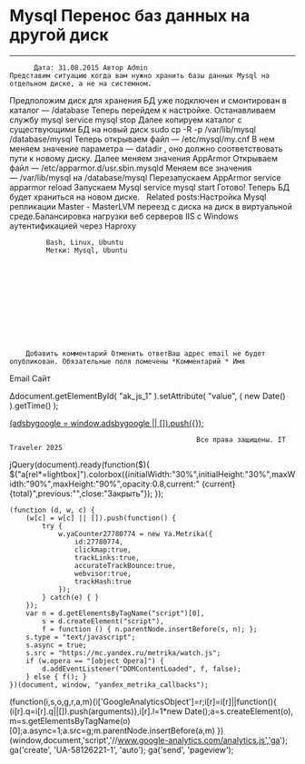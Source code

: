 #                 	Mysql Перенос баз данных на другой диск                	  
***            ***

			
            
		
    
	
    	  Дата: 31.08.2015 Автор Admin  
	Представим ситуацию когда вам нужно хранить базы данных Mysql на отдельном диске, а не на системном. 
Предположим диск для хранения БД уже подключен и смонтирован в каталог &#8212; /database
Теперь перейдем к настройке.
Останавливаем службу mysql
service mysql stop
Далее копируем каталог с существующими БД на новый диск
sudo cp -R -p /var/lib/mysql /database/mysql
Теперь открываем файл &#8212; /etc/mysql/my.cnf
В нем меняем значение параметра &#8212; datadir , оно должно соответствовать пути к новому диску.
Далее меняем значения AppArmor
Открываем файл &#8212; /etc/apparmor.d/usr.sbin.mysqld
Меняем все значения &#8212; /var/lib/mysql на /database/mysql
Перезапускаем AppArmor
service apparmor reload
Запускаем Mysql
service mysql start
Готово! Теперь БД будет храниться на новом диске.
&nbsp;
Related posts:Настройка Mysql репликации Master - MasterLVM переезд с диска на диск в виртуальной среде.Балансировка нагрузки веб серверов IIS с Windows аутентификацией через Haproxy
        
             Bash, Linux, Ubuntu 
             Метки: Mysql, Ubuntu  
        
            
        
    
                        
                    
                    
                
        
                
	
		
		Добавить комментарий Отменить ответВаш адрес email не будет опубликован. Обязательные поля помечены *Комментарий * Имя 
Email 
Сайт 
 
&#916;document.getElementById( "ak_js_1" ).setAttribute( "value", ( new Date() ).getTime() );	
	
<ins class="adsbygoogle"
     style="display:block"
     data-ad-client="ca-pub-1890562251101921"
     data-ad-slot="9117958896"
     data-ad-format="auto">
(adsbygoogle = window.adsbygoogle || []).push({});
			
        
        
		
        
           
    
    
  
	
    
		
        
             
			
                
                    
                                                  Все права защищены. IT Traveler 2025 
                         
                        
																														                    
                    
				
                
                
    
			
		                            
	
	
                
                
			
                
		
        
	
    
jQuery(document).ready(function($){
  $("a[rel*=lightbox]").colorbox({initialWidth:"30%",initialHeight:"30%",maxWidth:"90%",maxHeight:"90%",opacity:0.8,current:" {current}  {total}",previous:"",close:"Закрыть"});
});
  
    (function (d, w, c) {
        (w[c] = w[c] || []).push(function() {
            try {
                w.yaCounter27780774 = new Ya.Metrika({
                    id:27780774,
                    clickmap:true,
                    trackLinks:true,
                    accurateTrackBounce:true,
                    webvisor:true,
                    trackHash:true
                });
            } catch(e) { }
        });
        var n = d.getElementsByTagName("script")[0],
            s = d.createElement("script"),
            f = function () { n.parentNode.insertBefore(s, n); };
        s.type = "text/javascript";
        s.async = true;
        s.src = "https://mc.yandex.ru/metrika/watch.js";
        if (w.opera == "[object Opera]") {
            d.addEventListener("DOMContentLoaded", f, false);
        } else { f(); }
    })(document, window, "yandex_metrika_callbacks");
  (function(i,s,o,g,r,a,m){i['GoogleAnalyticsObject']=r;i[r]=i[r]||function(){
  (i[r].q=i[r].q||[]).push(arguments)},i[r].l=1*new Date();a=s.createElement(o),
  m=s.getElementsByTagName(o)[0];a.async=1;a.src=g;m.parentNode.insertBefore(a,m)
  })(window,document,'script','//www.google-analytics.com/analytics.js','ga');
  ga('create', 'UA-58126221-1', 'auto');
  ga('send', 'pageview');
